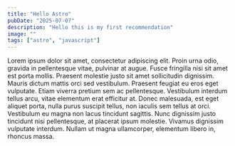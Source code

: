 ```yaml
---
title: "Hello Astro"
pubDate: "2025-07-07"
description: "Hello this is my first recommendation"
image: ""
tags: ["astro", "javascript"]
---
```


Lorem ipsum dolor sit amet, consectetur adipiscing elit. Proin urna odio, gravida in pellentesque vitae, pulvinar at augue. Fusce fringilla nisi sit amet est porta mollis. Praesent molestie justo sit amet sollicitudin dignissim. Mauris dictum mattis orci sed vestibulum. Praesent feugiat eu eros eget vulputate. Etiam viverra pretium sem ac pellentesque. Vestibulum interdum tellus arcu, vitae elementum erat efficitur at. Donec malesuada, est eget aliquet porta, nulla purus suscipit tellus, non iaculis sem tellus at orci. Vestibulum eu magna non lacus tincidunt sagittis. Nunc dignissim justo tincidunt nisi pellentesque, at placerat ipsum molestie. Vivamus dignissim vulputate interdum. Nullam ut magna ullamcorper, elementum libero in, rhoncus massa.